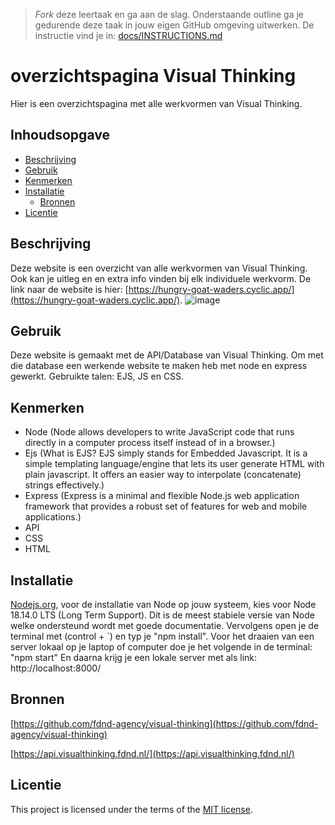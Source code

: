 > _Fork_ deze leertaak en ga aan de slag. Onderstaande outline ga je gedurende deze taak in jouw eigen GitHub omgeving uitwerken. De instructie vind je in: [docs/INSTRUCTIONS.md](docs/INSTRUCTIONS.md)

# overzichtspagina Visual Thinking
Hier is een overzichtspagina met alle werkvormen van Visual Thinking.

## Inhoudsopgave

  * [Beschrijving](#beschrijving)
  * [Gebruik](#gebruik)
  * [Kenmerken](#kenmerken)
  * [Installatie](#installatie)
 	* [Bronnen](#bronnen)
  * [Licentie](#licentie)

## Beschrijving
Deze website is een overzicht van alle werkvormen van Visual Thinking. Ook kan je uitleg en en extra info vinden bij elk individuele werkvorm. De link naar de website is hier: [https://hungry-goat-waders.cyclic.app/](https://hungry-goat-waders.cyclic.app/).
![image](https://github.com/FouadTaissate/server-side-rendering-visual-thinking/assets/112860051/320b01cb-0cca-4e60-92f4-ece0f1b05141)


## Gebruik
Deze website is gemaakt met de API/Database van Visual Thinking. Om met die database een werkende website te maken heb met node en express gewerkt. Gebruikte talen: EJS, JS en CSS.

## Kenmerken
* Node (Node allows developers to write JavaScript code that runs directly in a computer process itself instead of in a browser.)
* Ejs (What is EJS? EJS simply stands for Embedded Javascript. It is a simple templating language/engine that lets its user generate HTML with plain javascript. It offers an easier way to interpolate (concatenate) strings effectively.)
* Express (Express is a minimal and flexible Node.js web application framework that provides a robust set of features for web and mobile applications.)
* API
* CSS
* HTML

## Installatie
[Nodejs.org](Nodejs.org), voor de installatie van Node op jouw systeem, kies voor Node 18.14.0 LTS (Long Term Support). Dit is de meest stabiele versie van Node welke ondersteund wordt met goede documentatie. Vervolgens open je de terminal met (control + `) en typ je "npm install". 
Voor het draaien van een server lokaal op je laptop of computer doe je het volgende in de terminal: "npm start" En daarna krijg je een lokale server met als link: http://localhost:8000/

## Bronnen
[https://github.com/fdnd-agency/visual-thinking](https://github.com/fdnd-agency/visual-thinking)

[https://api.visualthinking.fdnd.nl/](https://api.visualthinking.fdnd.nl/)

## Licentie

This project is licensed under the terms of the [MIT license](./LICENSE).
